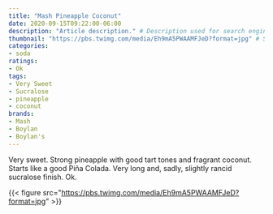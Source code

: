 ```yaml
---
title: "Mash Pineapple Coconut"
date: 2020-09-15T09:22:00-06:00
description: "Article description." # Description used for search engine.
thumbnail: "https://pbs.twimg.com/media/Eh9mA5PWAAMFJeD?format=jpg" # Sets thumbnail image appearing inside card on homepage.
categories:
- soda
ratings:
- Ok
tags:
- Very Sweet
- Sucralose
- pineapple
- coconut
brands:
- Mash
- Boylan
- Boylan's
---
```


Very sweet. Strong pineapple with good tart tones and fragrant coconut. Starts like a good Piña Colada. Very long and, sadly, slightly rancid sucralose finish. Ok.

{{< figure src="https://pbs.twimg.com/media/Eh9mA5PWAAMFJeD?format=jpg" >}}

